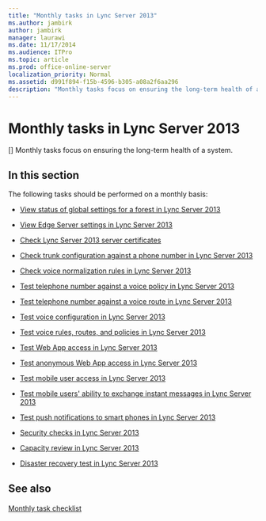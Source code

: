 ```yaml
---
title: "Monthly tasks in Lync Server 2013"
ms.author: jambirk
author: jambirk
manager: laurawi
ms.date: 11/17/2014
ms.audience: ITPro
ms.topic: article
ms.prod: office-online-server
localization_priority: Normal
ms.assetid: d991f894-f15b-4596-b305-a08a2f6aa296
description: "Monthly tasks focus on ensuring the long-term health of a system."
---
```


# Monthly tasks in Lync Server 2013
[]
Monthly tasks focus on ensuring the long-term health of a system. 
  
## In this section

The following tasks should be performed on a monthly basis: 
  
- [View status of global settings for a forest in Lync Server 2013](view-status-of-global-settings-for-a-forest.md)
    
- [View Edge Server settings in Lync Server 2013](view-edge-server-settings.md)
    
- [Check Lync Server 2013 server certificates](check-server-certificates.md)
    
- [Check trunk configuration against a phone number in Lync Server 2013](check-trunk-configuration-against-a-phone-number.md)
    
- [Check voice normalization rules in Lync Server 2013](check-voice-normalization-rules.md)
    
- [Test telephone number against a voice policy in Lync Server 2013](test-telephone-number-against-a-voice-policy.md)
    
- [Test telephone number against a voice route in Lync Server 2013](test-telephone-number-against-a-voice-route.md)
    
- [Test voice configuration in Lync Server 2013](test-voice-configuration.md)
    
- [Test voice rules, routes, and policies in Lync Server 2013](test-voice-rules-routes-and-policies.md)
    
- [Test Web App access in Lync Server 2013](test-web-app-access.md)
    
- [Test anonymous Web App access in Lync Server 2013](test-anonymous-web-app-access.md)
    
- [Test mobile user access in Lync Server 2013](test-mobile-user-access.md)
    
- [Test mobile users' ability to exchange instant messages in Lync Server 2013](test-mobile-users-ability-to-exchange-instant-messages.md)
    
- [Test push notifications to smart phones in Lync Server 2013](test-push-notifications-to-smart-phones.md)
    
- [Security checks in Lync Server 2013](security-checks.md)
    
- [Capacity review in Lync Server 2013](capacity-review.md)
    
- [Disaster recovery test in Lync Server 2013](disaster-recovery-test.md)
    
## See also

#### 

[Monthly task checklist](operations-checklists.md#Monthly_task)

